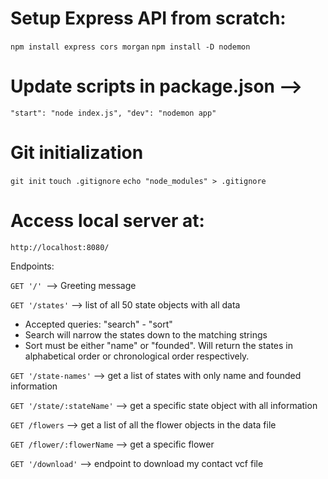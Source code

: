# Setup Express API from scratch:

`npm install express cors morgan`
`npm install -D nodemon`

# Update scripts in package.json -->

`"start": "node index.js", "dev": "nodemon app"`

# Git initialization

`git init`
`touch .gitignore`
`echo "node_modules" > .gitignore`

# Access local server at:

`http://localhost:8080/`

Endpoints:

`GET '/' `--> Greeting message

`GET '/states'` --> list of all 50 state objects with all data

- Accepted queries: "search" - "sort"
- Search will narrow the states down to the matching strings
- Sort must be either "name" or "founded". Will return the states in alphabetical order or chronological order respectively.

`GET '/state-names'` --> get a list of states with only name and founded information

`GET '/state/:stateName'` --> get a specific state object with all information

`GET /flowers` --> get a list of all the flower objects in the data file

`GET /flower/:flowerName` --> get a specific flower

`GET '/download'` --> endpoint to download my contact vcf file
